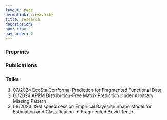 ```yaml
---
layout: page
permalink: /research/
title: research
description:
nav: true
nav_order: 2
---
```


<!-- Publications Section -->

<div class="section">
  <h3 class="section-title">Preprints</h3>
</div>

<div class="section">
  <h3 class="section-title">Publications</h3>
</div>

<!-- Talks Section -->
<div class="section">
  <h3 class="section-title">Talks</h3>
  <ol>
    <li>07/2024 EcoSta Conformal Prediction for Fragmented Functional Data</li>
    <li>01/2024 APRM Distribution-Free Matrix Prediction Under Arbitrary Missing Pattern</li>
    <li>08/2023 JSM speed session Empirical Bayesian Shape Model for Estimation and Classification of Fragmented Bovid Teeth</li>
  </ol>
</div>


